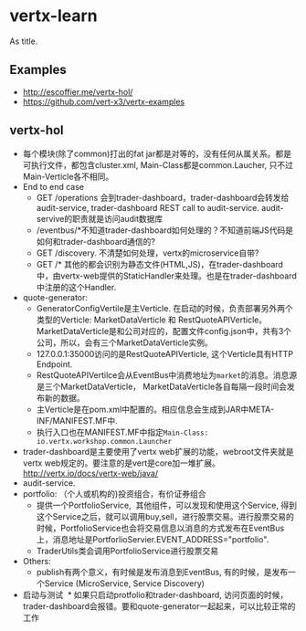 # vertx-learn
As title.

## Examples
* http://escoffier.me/vertx-hol/ 
* https://github.com/vert-x3/vertx-examples


## vertx-hol

* 每个模块(除了common)打出的fat jar都是对等的，没有任何从属关系。都是可执行文件，都包含cluster.xml, Main-Class都是common.Laucher, 只不过Main-Verticle各不相同。
* End to end case
  * GET /operations 会到trader-dashboard，trader-dashboard会转发给audit-service, trader-dashboard REST call to audit-service. audit-servive的职责就是访问audit数据库
  * /eventbus/\*不知道trader-dashboard如何处理的？不知道前端JS代码是如何和trader-dashboard通信的?
  * GET /discovery. 不清楚如何处理，vertx的microservice自带?
  * GET /\* 其他的都会识别为静态文件(HTML,JS)，在trader-dashboard中，由vertx-web提供的StaticHandler来处理。也是在trader-dashboard中注册的这个Handler.
* quote-generator:
  * GeneratorConfigVertile是主Verticle. 在启动的时候，负责部署另外两个类型的Verticle: MarketDataVerticle 和 RestQuoteAPIVerticle。MarketDataVerticle是和公司对应的，配置文件config.json中，共有3个公司，所以，会有三个MarketDataVerticle实例。
  * 127.0.0.1:35000访问的是RestQuoteAPIVerticle, 这个Verticle具有HTTP Endpoint.
  * RestQuoteAPIVertilce会从EventBus中消费地址为`market`的消息。消息源是三个MarketDataVerticle， MarketDataVerticle各自每隔一段时间会发布新的数据。
  * 主Verticle是在pom.xml中配置的。相应信息会生成到JAR中META-INF/MANIFEST.MF中.
  * 执行入口也在MANIFEST.MF中指定`Main-Class: io.vertx.workshop.common.Launcher`
* trader-dashboard是主要使用了vertx web扩展的功能，webroot文件夹就是vertx web规定的。要注意的是vert是core加一堆扩展。http://vertx.io/docs/vertx-web/java/
* audit-service.
* portfolio: （个人或机构的)投资组合，有价证券组合
  * 提供一个PortfolioService,  其他组件，可以发现和使用这个Service, 得到这个Service之后，就可以调用buy,sell，进行股票交易。进行股票交易的时候，PortfolioService也会将交易信息以消息的方式发布在EventBus上，消息地址是PortforlioServier.EVENT\_ADDRESS="portfolio".
  * TraderUtils类会调用PortfolioService进行股票交易
* Others:
  * publish有两个意义，有时候是发布消息到EventBus, 有的时候，是发布一个Service (MicroService, Service Discovery)
* 启动与测试
  * 如果只启动protfolio和trader-dashboard, 访问页面的时候，trader-dashboard会报错。要和quote-generator一起起来，可以比较正常的工作
